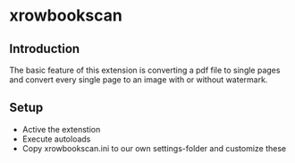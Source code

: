 xrowbookscan
============

## Introduction ##

The basic feature of this extension is converting a pdf file to single pages and convert every single page to an image with or without watermark.

## Setup ##

* Active the extenstion
* Execute autoloads
* Copy xrowbookscan.ini to our own settings-folder and customize these